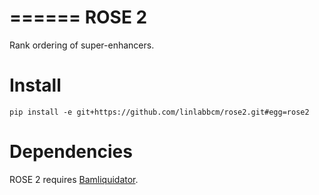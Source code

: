 ======
ROSE 2
======

Rank ordering of super-enhancers.

Install
=======

```
pip install -e git+https://github.com/linlabbcm/rose2.git#egg=rose2
```

Dependencies
============

ROSE 2 requires [Bamliquidator](https://github.com/BradnerLab/pipeline/wiki/bamliquidator).
